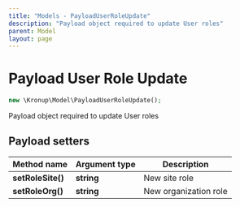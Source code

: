 ```yaml
---
title: "Models - PayloadUserRoleUpdate"
description: "Payload object required to update User roles"
parent: Model
layout: page
---
```


# Payload User Role Update

```php
new \Kronup\Model\PayloadUserRoleUpdate();
```

Payload object required to update User roles

## Payload setters

Method name | Argument type | Description
------------ | ------------- | -------------
**setRoleSite()** | **string** | New site role
**setRoleOrg()** | **string** | New organization role

